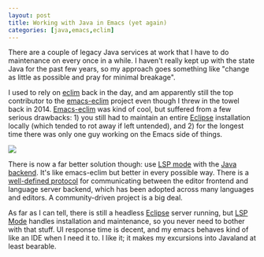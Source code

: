 ```yaml
---
layout: post
title: Working with Java in Emacs (yet again)
categories: [java,emacs,eclim]
---
```


There are a couple of legacy Java services at work that I have to do maintenance
on every once in a while. I haven't really kept up with the state Java for the
past few years, so my approach goes something like "change as little as possible
and pray for minimal breakage". 

I used to rely on [eclim][eclim] back in the day, and am apparently still the
top contributor to the [emacs-eclim] project even though I threw in the towel
back in 2014. [Emacs-eclim][emacs-eclim] was kind of cool, but suffered from a
few serious drawbacks: 1) you still had to maintain an entire [Eclipse]
installation locally (which tended to rot away if left untended), and 2) for the
longest time there was only one guy working on the Emacs side of things.

![](https://raw.githubusercontent.com/emacs-lsp/lsp-mode/master/examples/logo.png)

There is now a far better solution though: use [LSP mode][lsp-mode] with the
[Java backend][lsp-java]. It's like emacs-eclim but better in every possible
way. There is a [well-defined protocol][lsp] for communicating between the
editor frontend and language server backend, which has been adopted across many
languages and editors. A community-driven project is a big deal.

As far as I can tell, there is still a headless [Eclipse][eclipse] server
running, but [LSP Mode][lsp-mode] handles installation and maintenance, so you
never need to bother with that stuff. UI response time is decent, and my emacs
behaves kind of like an IDE when I need it to. I like it; it makes my excursions
into Javaland at least bearable.

[emacs-eclim]: https://github.com/emacs-eclim/emacs-eclim

[eclim]: https://github.com/ervandew/eclim

[lsp-java]: https://github.com/emacs-lsp/lsp-java

[lsp-mode]: https://github.com/emacs-lsp/lsp-mode

[lsp]: https://microsoft.github.io/language-server-protocol/

[eclipse]: https://www.eclipse.org/eclipseide/
